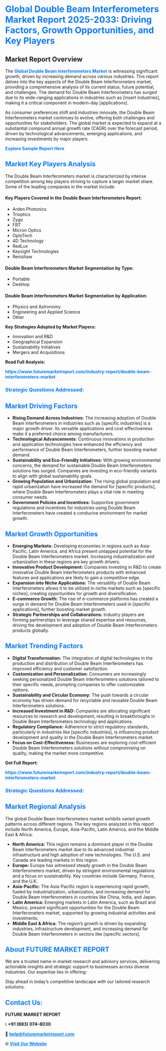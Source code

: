 <h1 style="color: #007BFF;">Global Double Beam Interferometers Market Report 2025-2033: Driving Factors, Growth Opportunities, and Key Players</h1>

<section id="overview">
<h2>Market Report Overview</h2>
<p>The <a href="https://www.futuremarketreport.com/industry-report/double-beam-interferometers-market" style="color: #007BFF; text-decoration: none;"><strong>Global Double Beam Interferometers Market</strong></a> is witnessing significant growth, driven by increasing demand across various industries. This report delves into the key aspects of the Double Beam Interferometers market, providing a comprehensive analysis of its current status, future potential, and challenges. The demand for Double Beam Interferometers has surged due to its wide-ranging applications in industries such as [insert industries], making it a critical component in modern-day [applications].</p>
<p>As consumer preferences shift and industries innovate, the Double Beam Interferometers market continues to evolve, offering both challenges and opportunities for stakeholders. The global market is expected to expand at a substantial compound annual growth rate (CAGR) over the forecast period, driven by technological advancements, emerging applications, and increasing investments by major players.</p>
</section>

<section id="overview">
<p><a href="https://www.futuremarketreport.com/request-sample/reportId=89277" style="color: #007BFF; text-decoration: none;"><strong>Explore Sample Report Here</strong></a></p>
</section>

<section id="key-players">
<h2 style="color: #007BFF;">Market Key Players Analysis</h2>
<p>The Double Beam Interferometers market is characterized by intense competition among key players striving to capture a larger market share. Some of the leading companies in the market include:</p>
<h4>Key Players Covered in the Double Beam Interferometers Report:</h4>
<ul><li>Arden Photonics</li><li>Trioptics</li><li>Zygo</li><li>FRT</li><li>Micron Optics</li><li>OptoTech</li><li>4D Technology</li><li>RedLux</li><li>Keysight Technologies</li><li>Renishaw</li></ul>
<h4>Double Beam Interferometers Market Segmentation by Type:</h4>
<ul><li>Portable</li><li>Desktop</li></ul>

<h4>Double Beam Interferometers Market Segmentation by Application:</h4>
<ul><li>Physics and Astronomy</li><li>Engineering and Applied Science</li><li>Other</li></ul>
<p><strong>Key Strategies Adopted by Market Players:</strong></p>
<ul>
<li>Innovation and R&D</li>
<li>Geographical Expansion</li>
<li>Sustainability Initiatives</li>
<li>Mergers and Acquisitions</li>
</ul>
</section>

<section>
<p><strong>Read Full Analysis: </strong></p><a href="https://www.futuremarketreport.com/industry-report/double-beam-interferometers-market" style="color: #007BFF; text-decoration: none;"><strong>https://www.futuremarketreport.com/industry-report/double-beam-interferometers-market</strong></a>
<h3 style="color: #007BFF;">Strategic Questions Addressed:</h3>
</section>

<section id="driving-factors">
<h2 style="color: #007BFF;">Market Driving Factors</h2>
<ul>
<li><strong>Rising Demand Across Industries:</strong> The increasing adoption of Double Beam Interferometers in industries such as [specific industries] is a major growth driver. Its versatile applications and cost-effectiveness make it a preferred choice among manufacturers.</li>
<li><strong>Technological Advancements:</strong> Continuous innovations in production and application technologies have enhanced the efficiency and performance of Double Beam Interferometers, further boosting market demand.</li>
<li><strong>Sustainability and Eco-Friendly Initiatives:</strong> With growing environmental concerns, the demand for sustainable Double Beam Interferometers solutions has surged. Companies are investing in eco-friendly variants to align with global sustainability goals.</li>
<li><strong>Growing Population and Urbanization:</strong> The rising global population and rapid urbanization have increased the demand for [specific products], where Double Beam Interferometers plays a vital role in meeting consumer needs.</li>
<li><strong>Government Policies and Incentives:</strong> Supportive government regulations and incentives for industries using Double Beam Interferometers have created a conducive environment for market growth.</li>
</ul>
</section>

<section id="growth-opportunities">
<h2 style="color: #007BFF;">Market Growth Opportunities</h2>
<ul>
<li><strong>Emerging Markets:</strong> Developing economies in regions such as Asia-Pacific, Latin America, and Africa present untapped potential for the Double Beam Interferometers market. Increasing industrialization and urbanization in these regions are key growth drivers.</li>
<li><strong>Innovative Product Development:</strong> Companies investing in R&D to create innovative Double Beam Interferometers products with enhanced features and applications are likely to gain a competitive edge.</li>
<li><strong>Expansion into Niche Applications:</strong> The versatility of Double Beam Interferometers allows it to be utilized in niche markets such as [specific niches], creating opportunities for growth and diversification.</li>
<li><strong>E-commerce Growth:</strong> The rise of e-commerce platforms has created a surge in demand for Double Beam Interferometers used in [specific applications], further boosting market growth.</li>
<li><strong>Strategic Partnerships and Collaborations:</strong> Industry players are forming partnerships to leverage shared expertise and resources, driving the development and adoption of Double Beam Interferometers products globally.</li>
</ul>
</section>

<section id="trending-factors">
<h2 style="color: #007BFF;">Market Trending Factors</h2>
<ul>
<li><strong>Digital Transformation:</strong> The integration of digital technologies in the production and distribution of Double Beam Interferometers has improved efficiency and customer satisfaction.</li>
<li><strong>Customization and Personalization:</strong> Consumers are increasingly seeking personalized Double Beam Interferometers solutions tailored to their specific needs, prompting companies to offer customizable options.</li>
<li><strong>Sustainability and Circular Economy:</strong> The push towards a circular economy has driven demand for recyclable and reusable Double Beam Interferometers solutions.</li>
<li><strong>Increased Investment in R&D:</strong> Companies are allocating significant resources to research and development, resulting in breakthroughs in Double Beam Interferometers technology and applications.</li>
<li><strong>Regulatory Compliance:</strong> Adherence to strict regulatory standards, particularly in industries like [specific industries], is influencing product development and quality in the Double Beam Interferometers market.</li>
<li><strong>Focus on Cost-Effectiveness:</strong> Businesses are exploring cost-efficient Double Beam Interferometers solutions without compromising on quality, making the market more competitive.</li>
</ul>
</section>

<section>
<p><strong>Get Full Report: </strong></p><a href="https://www.futuremarketreport.com/industry-report/double-beam-interferometers-market" style="color: #007BFF; text-decoration: none;"><strong>https://www.futuremarketreport.com/industry-report/double-beam-interferometers-market</strong></a>
<h3 style="color: #007BFF;">Strategic Questions Addressed:</h3>
</section>


<section id="regional-analysis">
<h2 style="color: #007BFF;">Market Regional Analysis</h2>
<p>The global Double Beam Interferometers market exhibits varied growth patterns across different regions. The key regions analyzed in this report include North America, Europe, Asia-Pacific, Latin America, and the Middle East & Africa:</p>
<ul>
<li><strong>North America:</strong> This region remains a dominant player in the Double Beam Interferometers market due to its advanced industrial infrastructure and high adoption of new technologies. The U.S. and Canada are leading markets in this region.</li>
<li><strong>Europe:</strong> Europe has witnessed steady growth in the Double Beam Interferometers market, driven by stringent environmental regulations and a focus on sustainability. Key countries include Germany, France, and the U.K.</li>
<li><strong>Asia-Pacific:</strong> The Asia-Pacific region is experiencing rapid growth, fueled by industrialization, urbanization, and increasing demand for Double Beam Interferometers in countries like China, India, and Japan.</li>
<li><strong>Latin America:</strong> Emerging markets in Latin America, such as Brazil and Mexico, present significant opportunities for the Double Beam Interferometers market, supported by growing industrial activities and investments.</li>
<li><strong>Middle East & Africa:</strong> The region’s growth is driven by expanding industries, infrastructure development, and increasing demand for Double Beam Interferometers in sectors like [specific sectors].</li>
</ul>
</section>

<footer>
<h2 style="color: #007BFF;">About FUTURE MARKET REPORT</h2>
<p>We are a trusted name in market research and advisory services, delivering actionable insights and strategic support to businesses across diverse industries. Our expertise lies in offering:</p>

<p>Stay ahead in today’s competitive landscape with our tailored research solutions.</p>

<h2 style="color: #007BFF;">Contact Us:</h2>
<p><strong>FUTURE MARKET REPORT</strong></p>
<p>📞 <strong>+91 (883) 074-8030</strong></p>
<p>📧 <strong><a href="mailto:help@futuremarketreport.com" style="color: #007BFF;">help@futuremarketreport.com</a></strong></p>
<p>🌐 <strong><a href="https://www.futuremarketreport.com/" style="color: #007BFF;">Visit Our Website</a></strong></p>
</footer>